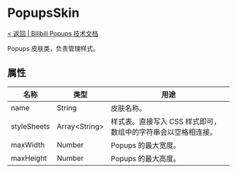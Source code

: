 # PopupsSkin
[< 返回 | Bilibili Popups 技术文档](../index.md)

Popups 皮肤类，负责管理样式。

## 属性
| 名称 | 类型 | 用途 |
|-----|------|-----|
| name | String | 皮肤名称。 |
| styleSheets | Array\<String\> | 样式表。直接写入 CSS 样式即可，数组中的字符串会以空格相连接。 |
| maxWidth | Number | Popups 的最大宽度。 |
| maxHeight | Number | Popups 的最大高度。 |
